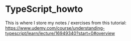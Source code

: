# TypeScript_howto

This is where I store my notes / exercises from this tutorial: https://www.udemy.com/course/understanding-typescript/learn/lecture/16949340?start=0#overview
